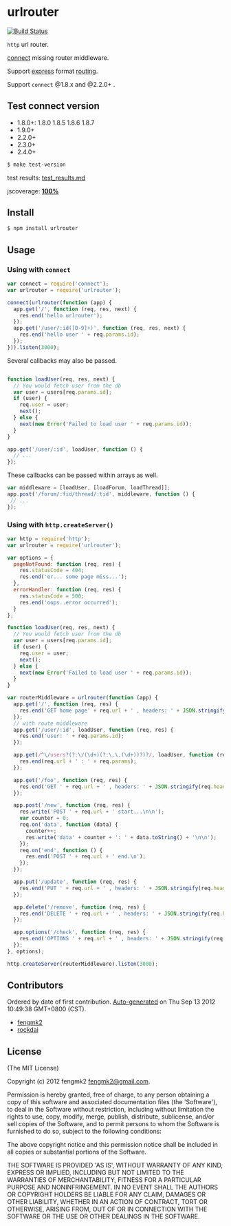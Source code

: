 # urlrouter

[![Build Status](https://secure.travis-ci.org/fengmk2/urlrouter.png)](http://travis-ci.org/fengmk2/urlrouter)

`http` url router.

[connect](https://github.com/senchalabs/connect) missing router middleware.

Support [express](http://expressjs.com) format [routing](http://expressjs.com/guide.html#routing).

Support `connect` @1.8.x and @2.2.0+ .

## Test connect version

* 1.8.0+: 1.8.0 1.8.5 1.8.6 1.8.7
* 1.9.0+
* 2.2.0+
* 2.3.0+
* 2.4.0+

```bash
$ make test-version
```

test results: [test_results.md](https://github.com/fengmk2/urlrouter/blob/master/test_results.md)

jscoverage: [**100%**](http://fengmk2.github.com/coverage/urlrouter.html)

## Install

```bash
$ npm install urlrouter
```

## Usage

### Using with `connect`

```javascript
var connect = require('connect');
var urlrouter = require('urlrouter');

connect(urlrouter(function (app) {
  app.get('/', function (req, res, next) {
    res.end('hello urlrouter');
  });
  app.get('/user/:id([0-9]+)', function (req, res, next) {
    res.end('hello user ' + req.params.id);
  });
})).listen(3000);
```

Several callbacks may also be passed.

```javascript

function loadUser(req, res, next) {
  // You would fetch user from the db
  var user = users[req.params.id];
  if (user) {
    req.user = user;
    next();
  } else {
    next(new Error('Failed to load user ' + req.params.id));
  }
}

app.get('/user/:id', loadUser, function () {
  // ...
});
```

These callbacks can be passed within arrays as well.

```javascript
var middleware = [loadUser, [loadForum, loadThread]];
app.post('/forum/:fid/thread/:tid', middleware, function () {
 // ...
});
```

### Using with `http.createServer()`

```javascript
var http = require('http');
var urlrouter = require('urlrouter');

var options = {
  pageNotFound: function (req, res) {
    res.statusCode = 404;
    res.end('er... some page miss...');
  },
  errorHandler: function (req, res) {
    res.statusCode = 500;
    res.end('oops..error occurred');
  }
};

function loadUser(req, res, next) {
  // You would fetch user from the db
  var user = users[req.params.id];
  if (user) {
    req.user = user;
    next();
  } else {
    next(new Error('Failed to load user ' + req.params.id));
  }
}

var routerMiddleware = urlrouter(function (app) {
  app.get('/', function (req, res) {
    res.end('GET home page' + req.url + ' , headers: ' + JSON.stringify(req.headers));
  });
  // with route middleware
  app.get('/user/:id', loadUser, function (req, res) {
    res.end('user: ' + req.params.id);
  });

  app.get(/^\/users?(?:\/(\d+)(?:\.\.(\d+))?)?/, loadUser, function (req, res) {
    res.end(req.url + ' : ' + req.params);
  });

  app.get('/foo', function (req, res) {
    res.end('GET ' + req.url + ' , headers: ' + JSON.stringify(req.headers));
  });

  app.post('/new', function (req, res) {
    res.write('POST ' + req.url + ' start...\n\n');
    var counter = 0;
    req.on('data', function (data) {
      counter++;
      res.write('data' + counter + ': ' + data.toString() + '\n\n');
    });
    req.on('end', function () {
      res.end('POST ' + req.url + ' end.\n');
    });
  });

  app.put('/update', function (req, res) {
    res.end('PUT ' + req.url + ' , headers: ' + JSON.stringify(req.headers));
  });

  app.delete('/remove', function (req, res) {
    res.end('DELETE ' + req.url + ' , headers: ' + JSON.stringify(req.headers));
  });

  app.options('/check', function (req, res) {
    res.end('OPTIONS ' + req.url + ' , headers: ' + JSON.stringify(req.headers));
  });
}, options);

http.createServer(routerMiddleware).listen(3000);
```

## Contributors
Ordered by date of first contribution.
[Auto-generated](http://github.com/dtrejo/node-authors) on Thu Sep 13 2012 10:49:38 GMT+0800 (CST).

- [fengmk2](https://github.com/fengmk2)
- [rockdai](https://github.com/rockdai)

## License 

(The MIT License)

Copyright (c) 2012 fengmk2 <fengmk2@gmail.com>.

Permission is hereby granted, free of charge, to any person obtaining
a copy of this software and associated documentation files (the
'Software'), to deal in the Software without restriction, including
without limitation the rights to use, copy, modify, merge, publish,
distribute, sublicense, and/or sell copies of the Software, and to
permit persons to whom the Software is furnished to do so, subject to
the following conditions:

The above copyright notice and this permission notice shall be
included in all copies or substantial portions of the Software.

THE SOFTWARE IS PROVIDED 'AS IS', WITHOUT WARRANTY OF ANY KIND,
EXPRESS OR IMPLIED, INCLUDING BUT NOT LIMITED TO THE WARRANTIES OF
MERCHANTABILITY, FITNESS FOR A PARTICULAR PURPOSE AND NONINFRINGEMENT.
IN NO EVENT SHALL THE AUTHORS OR COPYRIGHT HOLDERS BE LIABLE FOR ANY
CLAIM, DAMAGES OR OTHER LIABILITY, WHETHER IN AN ACTION OF CONTRACT,
TORT OR OTHERWISE, ARISING FROM, OUT OF OR IN CONNECTION WITH THE
SOFTWARE OR THE USE OR OTHER DEALINGS IN THE SOFTWARE.
